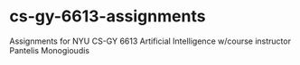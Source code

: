 # cs-gy-6613-assignments
Assignments for NYU CS-GY 6613 Artificial Intelligence w/course instructor Pantelis Monogioudis
